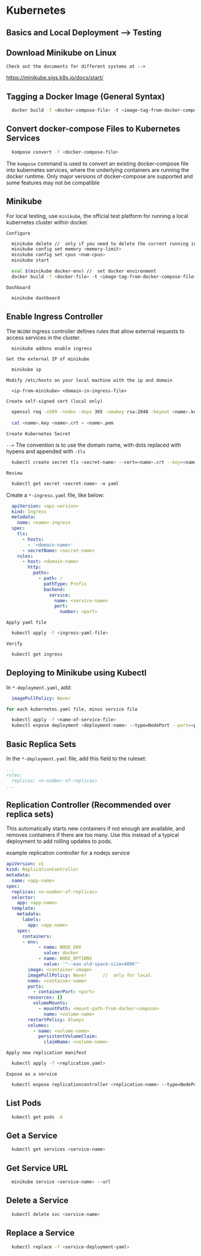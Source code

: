 # Kubernetes 

## Basics and Local Deployment --> Testing


## Download Minikube on Linux

`Check out the documents for different systems at -->`

<a href="https://minikube.sigs.k8s.io/docs/start/">https://minikube.sigs.k8s.io/docs/start/</a>


## Tagging a Docker Image (General Syntax)

```bash
  docker build -f <docker-compose-file> -t <image-tag-from-docker-compose-file> <source-path>
```


## Convert docker-compose Files to Kubernetes Services

```bash
  kompose convert -f <docker-compose-file>
```

The `kompose` command is used to convert an existing docker-compose file into kubernetes services, where the underlying containers are running the docker runtime. Only major versions of docker-compose are supported and some features may not be compatible


## Minikube

For local testing, use `minikube`, the official test platform for running a local kubernetes cluster within docker. 

`Configure`

```bash
  minikube delete //  only if you need to delete the current running instance
  minikube config set memory <memory-limit>
  minikube config set cpus <num-cpus>
  minikube start

  eval $(minikube docker-env) //  set docker environment
  docker build -f <docker-file> -t <image-tag-from-docker-compose-file> <source-path> //  need to rebuild image after local docker img repo is set
```

`Dashboard`

```bash
  minikube dashboard
```

## Enable Ingress Controller

The `NGINX` ingress controller defines rules that allow external requests to access services in the cluster.

```bash
  minikube addons enable ingress
```

`Get the external IP of minikube`

```bash
  minikube ip
```

`Modify /etc/hosts on your local machine with the ip and domain`

```
  <ip-from-minikube> <domain-in-ingress-file>
```

`Create self-signed cert (local only)`

```bash
  openssl req -x509 -nodes -days 365 -newkey rsa:2048 -keyout <name>.key -out <name>.crt -subj "/CN=<host>/O=<host>"
  
  cat <name>.key <name>.crt > <name>.pem
```

`Create Kubernetes Secret`

`-->` The convention is to use the domain name, with dots replaced with hypens and appended with `-tls`

```bash
  kubectl create secret tls <secret-name> --cert=<name>.crt --key=<name>.key
```

`Review`

```bash
  kubectl get secret <secret-name> -o yaml
```

Create a `*-ingress.yaml` file, like below:

```yaml
  apiVersion: <api-version>
  kind: Ingress
  metadata:
    name: <name>-ingress
  spec:
    tls:
      - hosts:
        - '<domain-name>'
      - secretName: <secret-name>
    rules:
      - host: <domain-name>
        http:
          paths:
            - path: /
              pathType: Prefix
              backend:
                service:
                  name: <service-name>
                  port:
                    number: <port>
```

`Apply yaml file`

```bash
  kubectl apply -f <ingress-yaml-file>
```

`Verify`

```bash
  kubectl get ingress
```


## Deploying to Minikube using Kubectl

In `*-deployment.yaml`, add:

```yaml
  imagePullPolicy: Never
```

```bash
for each kubernetes.yaml file, minus service file

  kubectl apply -f <name-of-service-file>
  kubectl expose deployment <deployment-name> --type=NodePort --port=<port-of-pods-to-expose> --name=<name-of-service>   // only if replication controller is not used
```


## Basic Replica Sets

In the `*-deployment.yaml` file, add this field to the ruleset:

```yaml
...
rules:
  replicas: <n-number-of-replicas>
...
```


## Replication Controller (Recommended over replica sets)

This automatically starts new containers if not enough are available, and removes containers if there are too many. Use this instead of a typical deployment to add rolling updates to pods.

example replication controller for a nodejs service

```yaml
apiVersion: v1
kind: ReplicationController
metadata:
  name: <app-name>
spec:
  replicas: <n-number-of-replicas>
  selector:
    app: <app-name>
  template:
    metadata:
      labels:
        app: <app-name>
    spec:
      containers:
      - env:
            - name: NODE_ENV
              value: docker
            - name: NODE_OPTIONS
              value: '"--max-old-space-size=4096"'
        image: <container-image>
        imagePullPolicy: Never      //  only for local
        name: <container-name>
        ports:
          - containerPort: <port>
        resources: {}
          volumeMounts:
            - mountPath: <mount-path-from-docker-compose>
              name: <volume-name>
        restartPolicy: Always
        volumes:
          - name: <volume-name>
            persistentVolumeClaim:
              claimName: <volume-name>
```

`Apply new replication manifest`

```bash
  kubectl apply -f <replication.yaml>
```

`Expose as a service`

```bash
  kubectl expose replicationcontroller <replication-name> --type=NodePort --port=<port> --name=<service-name>
```


## List Pods

```bash
  kubectl get pods -A
```


## Get a Service

```bash
  kubectl get services <service-name>
```


## Get Service URL

```bash
  minikube service <service-name> --url
```


## Delete a Service

```bash
  kubectl delete svc <service-name>
```


## Replace a Service

```bash
  kubectl replace -f <service-deployment-yaml>
```